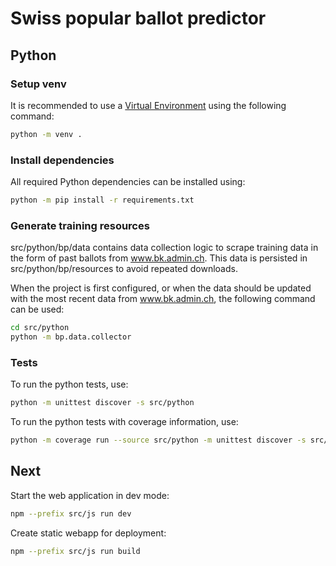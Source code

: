 # Swiss popular ballot predictor

## Python

### Setup venv
It is recommended to use a [Virtual Environment](https://docs.python.org/3/tutorial/venv.html) using the following command:
```bash
python -m venv .
```

### Install dependencies
All required Python dependencies can be installed using:
```bash
python -m pip install -r requirements.txt
```

### Generate training resources
src/python/bp/data contains data collection logic to scrape training data in 
the form of past ballots from www.bk.admin.ch. This data is persisted in
src/python/bp/resources to avoid repeated downloads.

When the project is first configured, or when the data should be updated with
the most recent data from www.bk.admin.ch, the following command can be used:
```bash
cd src/python
python -m bp.data.collector
```

### Tests
To run the python tests, use:
```bash
python -m unittest discover -s src/python
```

To run the python tests with coverage information, use:
```bash
python -m coverage run --source src/python -m unittest discover -s src/python; python -m coverage report --fail-under 100 --show-missing
```

## Next

Start the web application in dev mode:
```bash
npm --prefix src/js run dev
```

Create static webapp for deployment:
```bash
npm --prefix src/js run build
```

